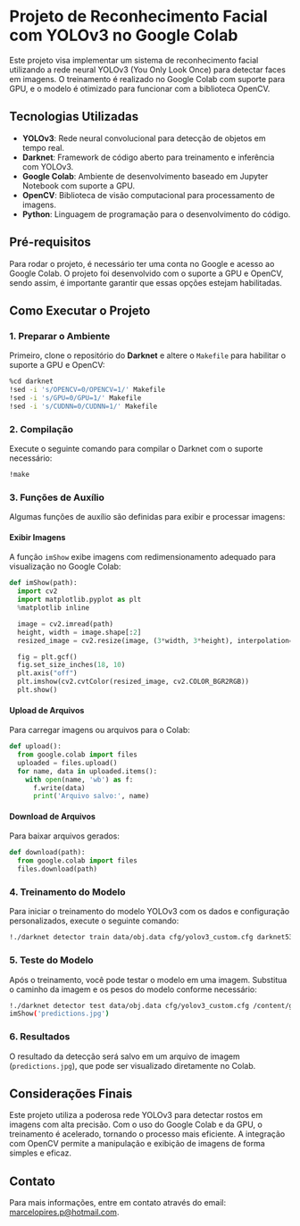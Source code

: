 
# Projeto de Reconhecimento Facial com YOLOv3 no Google Colab

Este projeto visa implementar um sistema de reconhecimento facial utilizando a rede neural YOLOv3 (You Only Look Once) para detectar faces em imagens. O treinamento é realizado no Google Colab com suporte para GPU, e o modelo é otimizado para funcionar com a biblioteca OpenCV.

## Tecnologias Utilizadas
- **YOLOv3**: Rede neural convolucional para detecção de objetos em tempo real.
- **Darknet**: Framework de código aberto para treinamento e inferência com YOLOv3.
- **Google Colab**: Ambiente de desenvolvimento baseado em Jupyter Notebook com suporte a GPU.
- **OpenCV**: Biblioteca de visão computacional para processamento de imagens.
- **Python**: Linguagem de programação para o desenvolvimento do código.

## Pré-requisitos
Para rodar o projeto, é necessário ter uma conta no Google e acesso ao Google Colab. O projeto foi desenvolvido com o suporte a GPU e OpenCV, sendo assim, é importante garantir que essas opções estejam habilitadas.

## Como Executar o Projeto

### 1. Preparar o Ambiente

Primeiro, clone o repositório do **Darknet** e altere o `Makefile` para habilitar o suporte a GPU e OpenCV:

```bash
%cd darknet
!sed -i 's/OPENCV=0/OPENCV=1/' Makefile
!sed -i 's/GPU=0/GPU=1/' Makefile
!sed -i 's/CUDNN=0/CUDNN=1/' Makefile
```

### 2. Compilação

Execute o seguinte comando para compilar o Darknet com o suporte necessário:

```bash
!make
```

### 3. Funções de Auxílio

Algumas funções de auxílio são definidas para exibir e processar imagens:

#### Exibir Imagens

A função `imShow` exibe imagens com redimensionamento adequado para visualização no Google Colab:

```python
def imShow(path):
  import cv2
  import matplotlib.pyplot as plt
  %matplotlib inline

  image = cv2.imread(path)
  height, width = image.shape[:2]
  resized_image = cv2.resize(image, (3*width, 3*height), interpolation=cv2.INTER_CUBIC)

  fig = plt.gcf()
  fig.set_size_inches(18, 10)
  plt.axis("off")
  plt.imshow(cv2.cvtColor(resized_image, cv2.COLOR_BGR2RGB))
  plt.show()
```

#### Upload de Arquivos

Para carregar imagens ou arquivos para o Colab:

```python
def upload():
  from google.colab import files
  uploaded = files.upload()
  for name, data in uploaded.items():
    with open(name, 'wb') as f:
      f.write(data)
      print('Arquivo salvo:', name)
```

#### Download de Arquivos

Para baixar arquivos gerados:

```python
def download(path):
  from google.colab import files
  files.download(path)
```

### 4. Treinamento do Modelo

Para iniciar o treinamento do modelo YOLOv3 com os dados e configuração personalizados, execute o seguinte comando:

```bash
!./darknet detector train data/obj.data cfg/yolov3_custom.cfg darknet53.conv.74 -dont_show
```

### 5. Teste do Modelo

Após o treinamento, você pode testar o modelo em uma imagem. Substitua o caminho da imagem e os pesos do modelo conforme necessário:

```bash
!./darknet detector test data/obj.data cfg/yolov3_custom.cfg /content/gdrive/MyDrive/backup/yolov3_custom_1000.weights buia2.jpg -thresh 0.3
imShow('predictions.jpg')
```

### 6. Resultados

O resultado da detecção será salvo em um arquivo de imagem (`predictions.jpg`), que pode ser visualizado diretamente no Colab.

## Considerações Finais

Este projeto utiliza a poderosa rede YOLOv3 para detectar rostos em imagens com alta precisão. Com o uso do Google Colab e da GPU, o treinamento é acelerado, tornando o processo mais eficiente. A integração com OpenCV permite a manipulação e exibição de imagens de forma simples e eficaz.


## Contato

Para mais informações, entre em contato através do email: [marcelopires.p@hotmail.com](mailto:marcelopires.p@hotmail.com).
